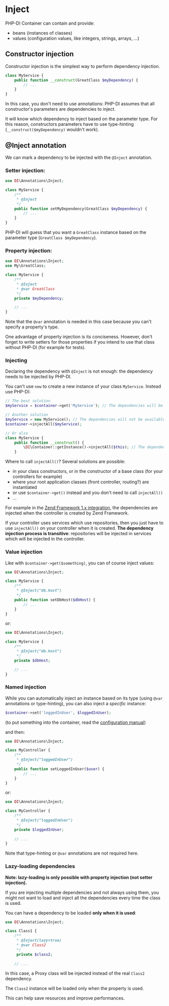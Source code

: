 # Inject


PHP-DI Container can contain and provide:

- beans (instances of classes)
- values (configuration values, like integers, strings, arrays, ...)


## Constructor injection

Constructor injection is the simplest way to perform dependency injection.

```php
class MyService {
    public function __construct(GreatClass $myDependency) {
    	// ...
    }
}
```

In this case, you don't need to use annotations: PHP-DI assumes that all constructor's parameters are dependencies to inject.

It will know which dependency to inject based on the parameter type. For this reason, constructors parameters have to use type-hinting (`__construct($myDependency)` wouldn't work).


## @Inject annotation

We can mark a dependency to be injected with the `@Inject` annotation.

### Setter injection:

```php
use DI\Annotations\Inject;

class MyService {
    /**
     * @Inject
     */
    public function setMyDependency(GreatClass $myDependency) {
    	// ...
    }
}
```

PHP-DI will guess that you want a `GreatClass` instance based on the parameter type (`GreatClass $myDependency`).

### Property injection:

```php
use DI\Annotations\Inject;
use My\GreatClass;

class MyService {
    /**
     * @Inject
     * @var GreatClass
     */
    private $myDependency;

    // ...
}
```

Note that the `@var` annotation is needed in this case because you can't specify a property's type.

One advantage of property injection is its conciseness. However, don't forget to write setters for those properties if you intend to use that class without PHP-DI (for example for tests).

### Injecting

Declaring the dependency with `@Inject` is not enough: the dependency needs to be injected by PHP-DI.

You can't use `new` to create a new instance of your class `MyService`. Instead use PHP-DI:

```php
// The best solution
$myService = $container->get('MyService'); // The dependencies will be injected before the constructor is called

// Another solution
$myService = new MyService(); // The dependencies will not be available in the constructor
$container->injectAll($myService);

// Or also
class MyService {
    public function __construct() {
        \DI\Container::getInstance()->injectAll($this); // The dependencies are available after this line
    }
```

Where to call `injectAll()`? Several solutions are possible:

- in your class constructors, or in the constructor of a base class (for your controllers for example)
- where your root application classes (front controller, routing?) are instantiated
- or use `$container->get()` instead and you don't need to call `injectAll()`
- ...

For example in the [Zend Framework 1.x integration](getting-started.md), the dependencies are injected
when the controller is created by Zend Framework.

If your controller uses services which use repositories, then you just have to use `injectAll()`
on your controller when it is created. **The dependency injection process is transitive**: repositories will be injected in services which
will be injected in the controller.


### Value injection

Like with `$container->get($something)`, you can of course inject values:

```php
use DI\Annotations\Inject;

class MyService {
    /**
     * @Inject("db.host")
     */
    public function setDbHost($dbHost) {
    	// ...
    }
}
```

or:

```php
use DI\Annotations\Inject;

class MyService {
    /**
     * @Inject("db.host")
     */
    private $dbHost;

    // ...
}
```


### Named injection

While you can automatically inject an instance based on its type (using `@var` annotations or type-hinting),
you can also inject a *specific* instance:

```php
$container->set('loggedInUser', $loggedInUser);
```

(to put something into the container, read the [configuration manual](doc/configure.md))

and then:

```php
use DI\Annotations\Inject;

class MyController {
    /**
     * @Inject("loggedInUser")
     */
    public function setLoggedInUser($user) {
    	// ...
    }
}
```

or:

```php
use DI\Annotations\Inject;

class MyController {
	/**
	 * @Inject("loggedInUser")
	 */
	private $loggedInUser;
	
    // ...
}
```

Note that type-hinting or `@var` annotations are not required here.


### Lazy-loading dependencies

**Note: lazy-loading is only possible with property injection (not setter injection).**

If you are injecting multiple dependencies and not always using them, you might not want to load and
inject all the dependencies every time the class is used.

You can have a dependency to be loaded **only when it is used**:

```php
use DI\Annotations\Inject;

class Class1 {
    /**
     * @Inject(lazy=true)
     * @var Class2
     */
     private $class2;
	
    // ...
```

In this case, a Proxy class will be injected instead of the real `Class2` dependency.

The `Class2` instance will be loaded only when the property is used.

This can help save resources and improve performances.
